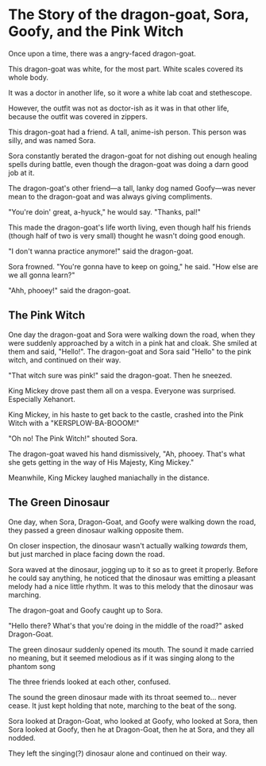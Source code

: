 # The Story of the dragon-goat, Sora, Goofy, and the Pink Witch

Once upon a time, there was a angry-faced dragon-goat.

This dragon-goat was white, for the most part. White scales covered its whole body.

It was a doctor in another life, so it wore a white lab coat and stethescope. 

However, the outfit was not as doctor-ish as it was in that other life, because the outfit was covered in zippers. 

This dragon-goat had a friend. A tall, anime-ish person. This person was silly, and was named Sora.

Sora constantly berated the dragon-goat for not dishing out enough healing spells during battle, even though the dragon-goat was doing a darn good job at it. 

The dragon-goat's other friend—a tall, lanky dog named Goofy—was never mean to the dragon-goat and was always giving compliments. 

"You're doin' great, a-hyuck," he would say. "Thanks, pal!"

This made the dragon-goat's life worth living, even though half his friends (though half of two is very small) thought he wasn't doing good enough.

"I don't wanna practice anymore!" said the dragon-goat.

Sora frowned. "You're gonna have to keep on going," he said. "How else are we all gonna learn?"

"Ahh, phooey!" said the dragon-goat.

## The Pink Witch

One day the dragon-goat and Sora were walking down the road, when they were suddenly approached by a witch in a pink hat and cloak. She smiled at them and said, "Hello!". The dragon-goat and Sora said "Hello" to the pink witch, and continued on their way.

"That witch sure was pink!" said the dragon-goat. Then he sneezed.

King Mickey drove past them all on a vespa. Everyone was surprised. Especially Xehanort.

King Mickey, in his haste to get back to the castle, crashed into the Pink Witch with a "KERSPLOW-BA-BOOOM!"

"Oh no! The Pink Witch!" shouted Sora.

The dragon-goat waved his hand dismissively, "Ah, phooey. That's what she gets getting in the way of His Majesty, King Mickey."

Meanwhile, King Mickey laughed maniachally in the distance. 

## The Green Dinosaur 

One day, when Sora, Dragon-Goat, and Goofy were walking down the road, they passed a green dinosaur walking opposite them. 

On closer inspection, the dinosaur wasn't actually walking *towards* them, but just marched in place facing down the road. 

Sora waved at the dinosaur, jogging up to it so as to greet it properly. Before he could say anything, he noticed that the dinosaur was emitting a pleasant melody had a nice little rhythm. It was to this melody that the dinosaur was marching. 

The dragon-goat and Goofy caught up to Sora. 

"Hello there? What's that you're doing in the middle of the road?" asked Dragon-Goat.  

The green dinosaur suddenly opened its mouth. The sound it made carried no meaning, but it seemed melodious as if it was singing along to the phantom song

The three friends looked at each other, confused. 

The sound the green dinosaur made with its throat seemed to… never cease. It just kept holding that note, marching to the beat of the song. 

Sora looked at Dragon-Goat, who looked at Goofy, who looked at Sora, then Sora looked at Goofy, then he at Dragon-Goat, then he at Sora, and they all nodded. 

They left the singing(?) dinosaur alone and continued on their way. 

